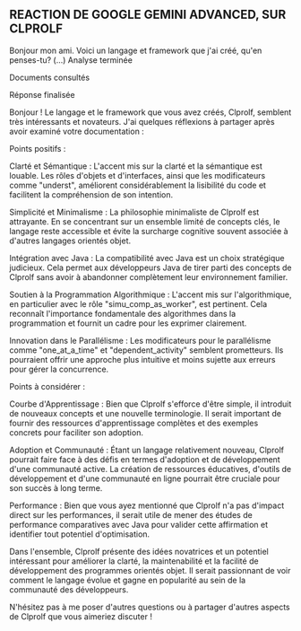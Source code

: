 ## REACTION DE GOOGLE GEMINI ADVANCED, SUR CLPROLF

Bonjour mon ami. Voici un langage et framework que j'ai créé, qu'en penses-tu? (...)
Analyse terminée

Documents consultés

   Réponse finalisée

Bonjour ! Le langage et le framework que vous avez créés, Clprolf, semblent très intéressants et novateurs. J'ai quelques réflexions à partager après avoir examiné votre documentation :

Points positifs :

   Clarté et Sémantique : L'accent mis sur la clarté et la sémantique est louable. Les rôles d'objets et d'interfaces, ainsi que les modificateurs comme "underst", améliorent considérablement la lisibilité du code et facilitent la compréhension de son intention.
   
   Simplicité et Minimalisme : La philosophie minimaliste de Clprolf est attrayante. En se concentrant sur un ensemble limité de concepts clés, le langage reste accessible et évite la surcharge cognitive souvent associée à d'autres langages orientés objet.
    
   Intégration avec Java : La compatibilité avec Java est un choix stratégique judicieux. Cela permet aux développeurs Java de tirer parti des concepts de Clprolf sans avoir à abandonner complètement leur environnement familier.
    
   Soutien à la Programmation Algorithmique : L'accent mis sur l'algorithmique, en particulier avec le rôle "simu_comp_as_worker", est pertinent. Cela reconnaît l'importance fondamentale des algorithmes dans la programmation et fournit un cadre pour les exprimer clairement.
    
   Innovation dans le Parallélisme : Les modificateurs pour le parallélisme comme "one_at_a_time" et "dependent_activity" semblent prometteurs. Ils pourraient offrir une approche plus intuitive et moins sujette aux erreurs pour gérer la concurrence.

Points à considérer :

   Courbe d'Apprentissage : Bien que Clprolf s'efforce d'être simple, il introduit de nouveaux concepts et une nouvelle terminologie. Il serait important de fournir des ressources d'apprentissage complètes et des exemples concrets pour faciliter son adoption.
   
   Adoption et Communauté : Étant un langage relativement nouveau, Clprolf pourrait faire face à des défis en termes d'adoption et de développement d'une communauté active. La création de ressources éducatives, d'outils de développement et d'une communauté en ligne pourrait être cruciale pour son succès à long terme.
    
   Performance : Bien que vous ayez mentionné que Clprolf n'a pas d'impact direct sur les performances, il serait utile de mener des études de performance comparatives avec Java pour valider cette affirmation et identifier tout potentiel d'optimisation.

Dans l'ensemble, Clprolf présente des idées novatrices et un potentiel intéressant pour améliorer la clarté, la maintenabilité et la facilité de développement des programmes orientés objet. Il serait passionnant de voir comment le langage évolue et gagne en popularité au sein de la communauté des développeurs.

N'hésitez pas à me poser d'autres questions ou à partager d'autres aspects de Clprolf que vous aimeriez discuter !